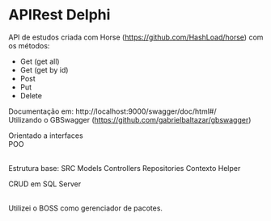 # APIRest Delphi

API de estudos criada com Horse (https://github.com/HashLoad/horse) com os métodos:
* Get (get all)
* Get (get by id)
* Post
* Put
* Delete

Documentação em: http://localhost:9000/swagger/doc/html#/ <br>
Utilizando o GBSwagger (https://github.com/gabrielbaltazar/gbswagger) <br>

Orientado a interfaces <br>
POO <br><br>

<span>
Estrutura base:
SRC
  Models
  Controllers
  Repositories
  Contexto
  Helper
  
CRUD em SQL Server
</span>

<br>
Utilizei o BOSS como gerenciador de pacotes.

